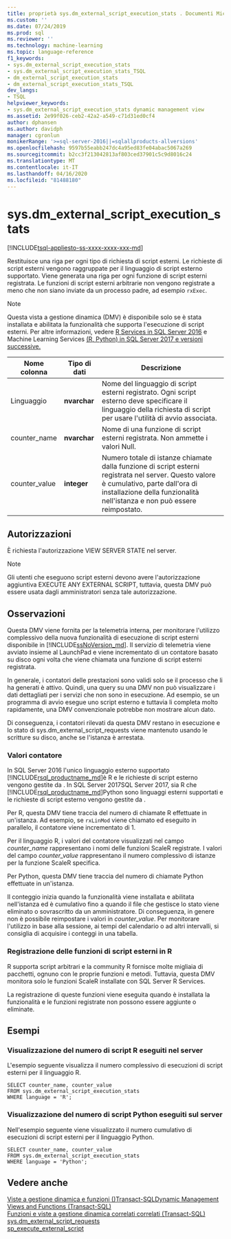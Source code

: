 ```yaml
---
title: proprietà sys.dm_external_script_execution_stats . Documenti Microsoft
ms.custom: ''
ms.date: 07/24/2019
ms.prod: sql
ms.reviewer: ''
ms.technology: machine-learning
ms.topic: language-reference
f1_keywords:
- sys.dm_external_script_execution_stats
- sys.dm_external_script_execution_stats_TSQL
- dm_external_script_execution_stats
- dm_external_script_execution_stats_TSQL
dev_langs:
- TSQL
helpviewer_keywords:
- sys.dm_external_script_execution_stats dynamic management view
ms.assetid: 2e99f026-ceb2-42a2-a549-c71d31ed0cf4
author: dphansen
ms.author: davidph
manager: cgronlun
monikerRange: '>=sql-server-2016||=sqlallproducts-allversions'
ms.openlocfilehash: 9597b55eabb247dc4a95ed83fe04abac5067a269
ms.sourcegitcommit: b2cc3f213042813af803ced37901c5c9d8016c24
ms.translationtype: MT
ms.contentlocale: it-IT
ms.lasthandoff: 04/16/2020
ms.locfileid: "81488180"
---
```

# <a name="sysdm_external_script_execution_stats"></a>sys.dm_external_script_execution_stats
[!INCLUDE[tsql-appliesto-ss-xxxx-xxxx-xxx-md](../../includes/tsql-appliesto-ss-xxxx-xxxx-xxx-md.md)]

Restituisce una riga per ogni tipo di richiesta di script esterni. Le richieste di script esterni vengono raggruppate per il linguaggio di script esterno supportato. Viene generata una riga per ogni funzione di script esterni registrata. Le funzioni di script esterni arbitrarie non vengono registrate a meno che non siano inviate da un processo padre, ad esempio `rxExec`.
  
> [!NOTE]  
> Questa vista a gestione dinamica (DMV) è disponibile solo se è stata installata e abilitata la funzionalità che supporta l'esecuzione di script esterni. Per altre informazioni, vedere [R Services in SQL Server 2016](../../machine-learning/r/sql-server-r-services.md) e Machine Learning Services [(R, Python) in SQL Server 2017 e versioni successive.](../../machine-learning/sql-server-machine-learning-services.md)  
  
|Nome colonna|Tipo di dati|Descrizione|  
|-----------------|---------------|-----------------|  
|Linguaggio|**nvarchar**|Nome del linguaggio di script esterni registrato. Ogni script esterno deve specificare il linguaggio della richiesta di script per usare l'utilità di avvio associata. |  
|counter_name|**nvarchar**|Nome di una funzione di script esterni registrata. Non ammette i valori Null.|  
|counter_value|**integer**|Numero totale di istanze chiamate dalla funzione di script esterni registrata nel server. Questo valore è cumulativo, parte dall'ora di installazione della funzionalità nell'istanza e non può essere reimpostato.|  

  
## <a name="permissions"></a>Autorizzazioni  
 È richiesta l'autorizzazione VIEW SERVER STATE nel server.  
  
> [!NOTE]  
>  Gli utenti che eseguono script esterni devono avere l'autorizzazione aggiuntiva EXECUTE ANY EXTERNAL SCRIPT, tuttavia, questa DMV può essere usata dagli amministratori senza tale autorizzazione. 
  
## <a name="remarks"></a>Osservazioni  
  Questa DMV viene fornita per la telemetria interna, per monitorare l'utilizzo complessivo della nuova funzionalità di esecuzione di script esterni disponibile in [!INCLUDE[ssNoVersion_md](../../includes/ssnoversion-md.md)]. Il servizio di telemetria viene avviato insieme al LaunchPad e viene incrementato di un contatore basato su disco ogni volta che viene chiamata una funzione di script esterni registrata.

In generale, i contatori delle prestazioni sono validi solo se il processo che li ha generati è attivo. Quindi, una query su una DMV non può visualizzare i dati dettagliati per i servizi che non sono in esecuzione. Ad esempio, se un programma di avvio esegue uno script esterno e tuttavia li completa molto rapidamente, una DMV convenzionale potrebbe non mostrare alcun dato.

Di conseguenza, i contatori rilevati da questa DMV restano in esecuzione e lo stato di sys.dm_external_script_requests viene mantenuto usando le scritture su disco, anche se l'istanza è arrestata.

   
  
### <a name="counter-values"></a>Valori contatore
In SQL Server 2016 l'unico linguaggio esterno supportato [!INCLUDE[rsql_productname_md](../../includes/rsql-productname-md.md)]è R e le richieste di script esterno vengono gestite da . In SQL Server 2017SQL Server 2017, sia R che [!INCLUDE[rsql_productname_md](../../includes/rsql-productnamenew-md.md)]Python sono linguaggi esterni supportati e le richieste di script esterno vengono gestite da .

Per R, questa DMV tiene traccia del numero di chiamate R effettuate in un'istanza. Ad esempio, se `rxLinMod` viene chiamato ed eseguito in parallelo, il contatore viene incrementato di 1.
 
Per il linguaggio R, i valori del contatore visualizzati nel campo *counter_name* rappresentano i nomi delle funzioni ScaleR registrate. I valori del campo *counter_value* rappresentano il numero complessivo di istanze per la funzione ScaleR specifica. 

Per Python, questa DMV tiene traccia del numero di chiamate Python effettuate in un'istanza.

Il conteggio inizia quando la funzionalità viene installata e abilitata nell'istanza ed è cumulativo fino a quando il file che gestisce lo stato viene eliminato o sovrascritto da un amministratore. Di conseguenza, in genere non è possibile reimpostare i valori in *counter_value*. Per monitorare l'utilizzo in base alla sessione, ai tempi del calendario o ad altri intervalli, si consiglia di acquisire i conteggi in una tabella.

### <a name="registration-of-external-script-functions-in-r"></a>Registrazione delle funzioni di script esterni in R

R supporta script arbitrari e la community R fornisce molte migliaia di pacchetti, ognuno con le proprie funzioni e metodi. Tuttavia, questa DMV monitora solo le funzioni ScaleR installate con SQL Server R Services.

La registrazione di queste funzioni viene eseguita quando è installata la funzionalità e le funzioni registrate non possono essere aggiunte o eliminate.

## <a name="examples"></a>Esempi  
  
### <a name="viewing-the-number-of-r-scripts-run-on-the-server"></a>Visualizzazione del numero di script R eseguiti nel server  
 L'esempio seguente visualizza il numero complessivo di esecuzioni di script esterni per il linguaggio R.  
  
```  
SELECT counter_name, counter_value   
FROM sys.dm_external_script_execution_stats   
WHERE language = 'R';
```  

### <a name="viewing-the-number-of-python-scripts-run-on-the-server"></a>Visualizzazione del numero di script Python eseguiti sul server  
 Nell'esempio seguente viene visualizzato il numero cumulativo di esecuzioni di script esterni per il linguaggio Python.  
  
```  
SELECT counter_name, counter_value   
FROM sys.dm_external_script_execution_stats   
WHERE language = 'Python';
```  

  
## <a name="see-also"></a>Vedere anche  
 [Viste a gestione dinamica e funzioni &#40;&#41;Transact-SQLDynamic Management Views and Functions &#40;Transact-SQL&#41;](~/relational-databases/system-dynamic-management-views/system-dynamic-management-views.md)   
 [Funzioni e viste a gestione dinamica correlati correlati &#40;Transact-SQL&#41;](../../relational-databases/system-dynamic-management-views/execution-related-dynamic-management-views-and-functions-transact-sql.md)  
 [sys.dm_external_script_requests](../../relational-databases/system-dynamic-management-views/sys-dm-external-script-requests.md)  
[sp_execute_external_script](../../relational-databases/system-stored-procedures/sp-execute-external-script-transact-sql.md)  
  

